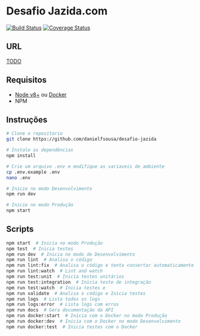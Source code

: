 # Desafio Jazida.com
[![Build Status](https://travis-ci.org/danielfsousa/desafio-jazida.svg?branch=master)](https://travis-ci.org/danielfsousa/desafio-jazida) [![Coverage Status](https://coveralls.io/repos/github/danielfsousa/desafio-jazida/badge.svg?branch=master)](https://coveralls.io/github/danielfsousa/desafio-jazida?branch=master)

## URL

[TODO](http://google.com)

## Requisitos

 - [Node v8+](https://nodejs.org/en/download/current/) ou [Docker](https://www.docker.com/)
 - NPM

## Instruções

```bash
# Clone o repositorio
git clone https://github.com/danielfsousa/desafio-jazida

# Instale as dependências
npm install

# Crie um arquivo .env e modifique as variaveis de ambiente
cp .env.example .env
nano .env

# Inicie no modo Desenvolvimento
npm run dev

# Inicie no modo Produção
npm start
```

## Scripts

```bash
npm start  # Inicia no modo Produção                                              
npm test  # Inicia testes                              
npm run dev  # Inicia no modo de Desenvolvimento                                             
npm run lint  # Analisa o código                        
npm run lint:fix  # Analisa o código e tenta consertar automaticamente                                     
npm run lint:watch  # Lint and watch                                    
npm run test:unit  # Inicia testes unitários                             
npm run test:integration  # Inicia teste de integração                               
npm run test:watch  # Inicia testes e                           
npm run validate  # Analisa o código e Inicia testes                                  
npm run logs  # Lista todos os logs                                  
npm run logs:error  # Lista logs com erros                            
npm run docs  # Gera documentação da API                                            
npm run docker:start  # Inicia com o Docker no modo Produção         
npm run docker:dev  # Inicia com o Docker no modo Desenvolvimento                                           
npm run docker:test  # Inicia testes com o Docker                                              
```
